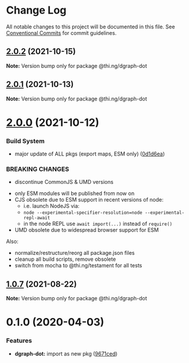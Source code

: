 # Change Log

All notable changes to this project will be documented in this file.
See [Conventional Commits](https://conventionalcommits.org) for commit guidelines.

## [2.0.2](https://github.com/thi-ng/umbrella/compare/@thi.ng/dgraph-dot@2.0.1...@thi.ng/dgraph-dot@2.0.2) (2021-10-15)

**Note:** Version bump only for package @thi.ng/dgraph-dot





## [2.0.1](https://github.com/thi-ng/umbrella/compare/@thi.ng/dgraph-dot@2.0.0...@thi.ng/dgraph-dot@2.0.1) (2021-10-13)

**Note:** Version bump only for package @thi.ng/dgraph-dot





# [2.0.0](https://github.com/thi-ng/umbrella/compare/@thi.ng/dgraph-dot@1.0.8...@thi.ng/dgraph-dot@2.0.0) (2021-10-12)


### Build System

* major update of ALL pkgs (export maps, ESM only) ([0d1d6ea](https://github.com/thi-ng/umbrella/commit/0d1d6ea9fab2a645d6c5f2bf2591459b939c09b6))


### BREAKING CHANGES

* discontinue CommonJS & UMD versions

- only ESM modules will be published from now on
- CJS obsolete due to ESM support in recent versions of node:
  - i.e. launch NodeJS via:
  - `node --experimental-specifier-resolution=node --experimental-repl-await`
  - in the node REPL use `await import(...)` instead of `require()`
- UMD obsolete due to widespread browser support for ESM

Also:
- normalize/restructure/reorg all package.json files
- cleanup all build scripts, remove obsolete
- switch from mocha to @thi.ng/testament for all tests






##  [1.0.7](https://github.com/thi-ng/umbrella/compare/@thi.ng/dgraph-dot@1.0.6...@thi.ng/dgraph-dot@1.0.7) (2021-08-22) 

**Note:** Version bump only for package @thi.ng/dgraph-dot 

#  0.1.0 (2020-04-03) 

###  Features 

- **dgraph-dot:** import as new pkg ([9671ced](https://github.com/thi-ng/umbrella/commit/9671ceda29b0cd0ebbedce449943eec5abeff882))
